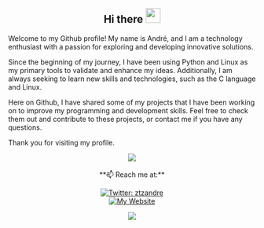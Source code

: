 <h2 align="Center">  Hi there <img src="https://media.giphy.com/media/WUlplcMpOCEmTGBtBW/giphy.gif" width="30"> </h2>


Welcome to my Github profile! My name is André, and I am a technology enthusiast with a passion for exploring and developing innovative solutions.

Since the beginning of my journey, I have been using Python and Linux as my primary tools to validate and enhance my ideas. Additionally, I am always seeking to learn new skills and technologies, such as the C language and Linux.

Here on Github, I have shared some of my projects that I have been working on to improve my programming and development skills. Feel free to check them out and contribute to these projects, or contact me if you have any questions.

Thank you for visiting my profile.

<!--
**andreztz/andreztz** is a ✨ _special_ ✨ repository because its `README.md` (this file) appears on your GitHub profile.
### Hi there 👋

Here are some ideas to get you started:

- 🔭 I’m currently working on ...
- 🌱 I’m currently learning ...
- 👯 I’m looking to collaborate on ...
- 🤔 I’m looking for help with ...
- 💬 Ask me about ...
- 📫 How to reach me: ...
- 😄 Pronouns: ...
- ⚡ Fun fact: ...

<center>
<table>
    <tr>
        <td><img width="400px" align="left" src="https://github-readme-stats.vercel.app/api/top-langs/?username=andreztz&hide=html&layout=compact&theme=buefy" /></td>
        <td><img width="495px" align="left" src="https://github-readme-stats.vercel.app/api?username=andreztz&theme=buefy"/></td>
    </tr>   
</table>
</center> 

-->

 
<div align="center"><img src="https://media.giphy.com/media/udhngZK2IFTc4/giphy.gif" /></div>
<br>
<div align="center">
**📫 Reach me at:**

[![Twitter: ztzandre](https://img.shields.io/twitter/follow/ztzandre?style=social)](https://twitter.com/ztzandre)
<br />
[![My Website](https://img.shields.io/badge/--website?label=My%20Website&logo=awesome-lists&style=social&logoColor=2257ea)](https://andreztz.github.io)
<div align="center"><img src="https://komarev.com/ghpvc/?username=andreztz&color=blue&style=flat" /></div>
<div>
